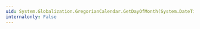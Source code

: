 ```yaml
---
uid: System.Globalization.GregorianCalendar.GetDayOfMonth(System.DateTime)
internalonly: False
---
```

